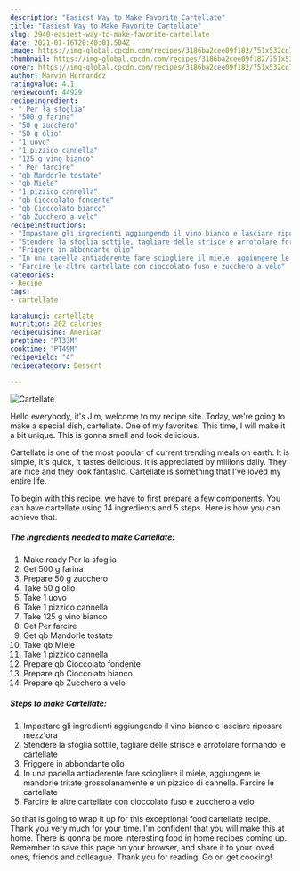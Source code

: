```yaml
---
description: "Easiest Way to Make Favorite Cartellate"
title: "Easiest Way to Make Favorite Cartellate"
slug: 2940-easiest-way-to-make-favorite-cartellate
date: 2021-01-16T20:40:01.504Z
image: https://img-global.cpcdn.com/recipes/3186ba2cee09f182/751x532cq70/cartellate-recipe-main-photo.jpg
thumbnail: https://img-global.cpcdn.com/recipes/3186ba2cee09f182/751x532cq70/cartellate-recipe-main-photo.jpg
cover: https://img-global.cpcdn.com/recipes/3186ba2cee09f182/751x532cq70/cartellate-recipe-main-photo.jpg
author: Marvin Hernandez
ratingvalue: 4.1
reviewcount: 44929
recipeingredient:
- " Per la sfoglia"
- "500 g farina"
- "50 g zucchero"
- "50 g olio"
- "1 uovo"
- "1 pizzico cannella"
- "125 g vino bianco"
- " Per farcire"
- "qb Mandorle tostate"
- "qb Miele"
- "1 pizzico cannella"
- "qb Cioccolato fondente"
- "qb Cioccolato bianco"
- "qb Zucchero a velo"
recipeinstructions:
- "Impastare gli ingredienti aggiungendo il vino bianco e lasciare riposare mezz&#39;ora"
- "Stendere la sfoglia sottile, tagliare delle strisce e arrotolare formando le cartellate"
- "Friggere in abbondante olio"
- "In una padella antiaderente fare sciogliere il miele, aggiungere le mandorle tritate grossolanamente e un pizzico di cannella. Farcire le cartellate"
- "Farcire le altre cartellate con cioccolato fuso e zucchero a velo"
categories:
- Recipe
tags:
- cartellate

katakunci: cartellate 
nutrition: 202 calories
recipecuisine: American
preptime: "PT33M"
cooktime: "PT49M"
recipeyield: "4"
recipecategory: Dessert

---
```



![Cartellate](https://img-global.cpcdn.com/recipes/3186ba2cee09f182/751x532cq70/cartellate-recipe-main-photo.jpg)

Hello everybody, it's Jim, welcome to my recipe site. Today, we're going to make a special dish, cartellate. One of my favorites. This time, I will make it a bit unique. This is gonna smell and look delicious.

Cartellate is one of the most popular of current trending meals on earth. It is simple, it's quick, it tastes delicious. It is appreciated by millions daily. They are nice and they look fantastic. Cartellate is something that I've loved my entire life.




To begin with this recipe, we have to first prepare a few components. You can have cartellate using 14 ingredients and 5 steps. Here is how you can achieve that.

<!--inarticleads1-->

##### The ingredients needed to make Cartellate:

1. Make ready  Per la sfoglia
1. Get 500 g farina
1. Prepare 50 g zucchero
1. Take 50 g olio
1. Take 1 uovo
1. Take 1 pizzico cannella
1. Take 125 g vino bianco
1. Get  Per farcire
1. Get qb Mandorle tostate
1. Take qb Miele
1. Take 1 pizzico cannella
1. Prepare qb Cioccolato fondente
1. Prepare qb Cioccolato bianco
1. Prepare qb Zucchero a velo




<!--inarticleads2-->

##### Steps to make Cartellate:

1. Impastare gli ingredienti aggiungendo il vino bianco e lasciare riposare mezz&#39;ora
1. Stendere la sfoglia sottile, tagliare delle strisce e arrotolare formando le cartellate
1. Friggere in abbondante olio
1. In una padella antiaderente fare sciogliere il miele, aggiungere le mandorle tritate grossolanamente e un pizzico di cannella. Farcire le cartellate
1. Farcire le altre cartellate con cioccolato fuso e zucchero a velo




So that is going to wrap it up for this exceptional food cartellate recipe. Thank you very much for your time. I'm confident that you will make this at home. There is gonna be more interesting food in home recipes coming up. Remember to save this page on your browser, and share it to your loved ones, friends and colleague. Thank you for reading. Go on get cooking!
